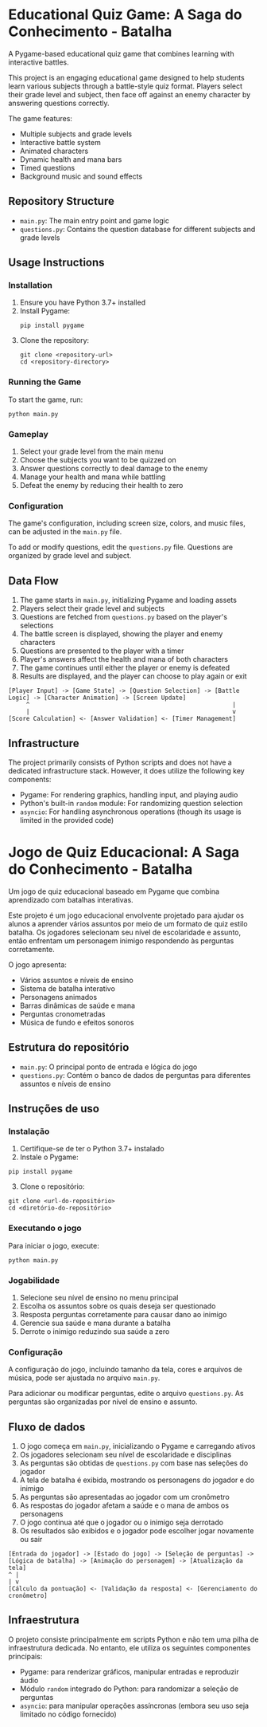 # Educational Quiz Game: A Saga do Conhecimento - Batalha

A Pygame-based educational quiz game that combines learning with interactive battles.

This project is an engaging educational game designed to help students learn various subjects through a battle-style quiz format. Players select their grade level and subject, then face off against an enemy character by answering questions correctly.

The game features:
- Multiple subjects and grade levels
- Interactive battle system
- Animated characters
- Dynamic health and mana bars
- Timed questions
- Background music and sound effects

## Repository Structure

- `main.py`: The main entry point and game logic
- `questions.py`: Contains the question database for different subjects and grade levels

## Usage Instructions

### Installation

1. Ensure you have Python 3.7+ installed
2. Install Pygame:
   ```
   pip install pygame
   ```
3. Clone the repository:
   ```
   git clone <repository-url>
   cd <repository-directory>
   ```

### Running the Game

To start the game, run:

```
python main.py
```

### Gameplay

1. Select your grade level from the main menu
2. Choose the subjects you want to be quizzed on
3. Answer questions correctly to deal damage to the enemy
4. Manage your health and mana while battling
5. Defeat the enemy by reducing their health to zero

### Configuration

The game's configuration, including screen size, colors, and music files, can be adjusted in the `main.py` file.

To add or modify questions, edit the `questions.py` file. Questions are organized by grade level and subject.

## Data Flow

1. The game starts in `main.py`, initializing Pygame and loading assets
2. Players select their grade level and subjects
3. Questions are fetched from `questions.py` based on the player's selections
4. The battle screen is displayed, showing the player and enemy characters
5. Questions are presented to the player with a timer
6. Player's answers affect the health and mana of both characters
7. The game continues until either the player or enemy is defeated
8. Results are displayed, and the player can choose to play again or exit

```
[Player Input] -> [Game State] -> [Question Selection] -> [Battle Logic] -> [Character Animation] -> [Screen Update]
     ^                                                         |
     |                                                         v
[Score Calculation] <- [Answer Validation] <- [Timer Management]
```

## Infrastructure

The project primarily consists of Python scripts and does not have a dedicated infrastructure stack. However, it does utilize the following key components:

- Pygame: For rendering graphics, handling input, and playing audio
- Python's built-in `random` module: For randomizing question selection
- `asyncio`: For handling asynchronous operations (though its usage is limited in the provided code)



# Jogo de Quiz Educacional: A Saga do Conhecimento - Batalha

Um jogo de quiz educacional baseado em Pygame que combina aprendizado com batalhas interativas.

Este projeto é um jogo educacional envolvente projetado para ajudar os alunos a aprender vários assuntos por meio de um formato de quiz estilo batalha. Os jogadores selecionam seu nível de escolaridade e assunto, então enfrentam um personagem inimigo respondendo às perguntas corretamente.

O jogo apresenta:
- Vários assuntos e níveis de ensino
- Sistema de batalha interativo
- Personagens animados
- Barras dinâmicas de saúde e mana
- Perguntas cronometradas
- Música de fundo e efeitos sonoros

## Estrutura do repositório

- `main.py`: O principal ponto de entrada e lógica do jogo
- `questions.py`: Contém o banco de dados de perguntas para diferentes assuntos e níveis de ensino

## Instruções de uso

### Instalação

1. Certifique-se de ter o Python 3.7+ instalado
2. Instale o Pygame:
```
pip install pygame
```
3. Clone o repositório:
```
git clone <url-do-repositório>
cd <diretório-do-repositório>
```

### Executando o jogo

Para iniciar o jogo, execute:

```
python main.py
```

### Jogabilidade

1. Selecione seu nível de ensino no menu principal
2. Escolha os assuntos sobre os quais deseja ser questionado
3. Resposta perguntas corretamente para causar dano ao inimigo
4. Gerencie sua saúde e mana durante a batalha
5. Derrote o inimigo reduzindo sua saúde a zero

### Configuração

A configuração do jogo, incluindo tamanho da tela, cores e arquivos de música, pode ser ajustada no arquivo `main.py`.

Para adicionar ou modificar perguntas, edite o arquivo `questions.py`. As perguntas são organizadas por nível de ensino e assunto.

## Fluxo de dados

1. O jogo começa em `main.py`, inicializando o Pygame e carregando ativos
2. Os jogadores selecionam seu nível de escolaridade e disciplinas
3. As perguntas são obtidas de `questions.py` com base nas seleções do jogador
4. A tela de batalha é exibida, mostrando os personagens do jogador e do inimigo
5. As perguntas são apresentadas ao jogador com um cronômetro
6. As respostas do jogador afetam a saúde e o mana de ambos os personagens
7. O jogo continua até que o jogador ou o inimigo seja derrotado
8. Os resultados são exibidos e o jogador pode escolher jogar novamente ou sair

```
[Entrada do jogador] -> [Estado do jogo] -> [Seleção de perguntas] -> [Lógica de batalha] -> [Animação do personagem] -> [Atualização da tela]
^ |
| v
[Cálculo da pontuação] <- [Validação da resposta] <- [Gerenciamento do cronômetro]
```

## Infraestrutura

O projeto consiste principalmente em scripts Python e não tem uma pilha de infraestrutura dedicada. No entanto, ele utiliza os seguintes componentes principais:

- Pygame: para renderizar gráficos, manipular entradas e reproduzir áudio
- Módulo `random` integrado do Python: para randomizar a seleção de perguntas
- `asyncio`: para manipular operações assíncronas (embora seu uso seja limitado no código fornecido)